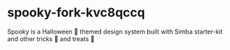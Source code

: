 # spooky-fork-kvc8qccq
Spooky is a Halloween 🎃 themed design system built with Simba starter-kit and other tricks 👻  and treats 🍬
